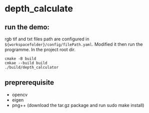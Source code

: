 # depth_calculate

## run the demo:
rgb tif and txt files path are configured in ```${workspacefolder}/config/filePath.yaml```. Modified it then run the programme. In the project root dir.
```
cmake -B build
cmkae --build build
./build/depth_calculator
```


## preprerequisite
- opencv
- eigen
- png++ (download the tar.gz package and run sudo make install)